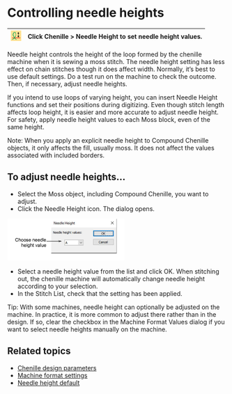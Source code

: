 # Controlling needle heights

| ![NeedleHeight.png](assets/NeedleHeight.png) | Click Chenille > Needle Height to set needle height values. |
| -------------------------------------------- | ----------------------------------------------------------- |

Needle height controls the height of the loop formed by the chenille machine when it is sewing a moss stitch. The needle height setting has less effect on chain stitches though it does affect width. Normally, it’s best to use default settings. Do a test run on the machine to check the outcome. Then, if necessary, adjust needle heights.

If you intend to use loops of varying height, you can insert Needle Height functions and set their positions during digitizing. Even though stitch length affects loop height, it is easier and more accurate to adjust needle height. For safety, apply needle height values to each Moss block, even of the same height.

Note: When you apply an explicit needle height to Compound Chenille objects, it only affects the fill, usually moss. It does not affect the values associated with included borders.

## To adjust needle heights...

- Select the Moss object, including Compound Chenille, you want to adjust.
- Click the Needle Height icon. The dialog opens.

![NeedleHeight00090.png](assets/NeedleHeight00090.png)

- Select a needle height value from the list and click OK. When stitching out, the chenille machine will automatically change needle height according to your selection.
- In the Stitch List, check that the setting has been applied.

Tip: With some machines, needle height can optionally be adjusted on the machine. In practice, it is more common to adjust there rather than in the design. If so, clear the checkbox in the Machine Format Values dialog if you want to select needle heights manually on the machine.

## Related topics

- [Chenille design parameters](../chenille_basics/Chenille_design_parameters)
- [Machine format settings](../chenille_output/Machine_format_settings)
- [Needle height default](../chenille_output/Needle_height_default)
